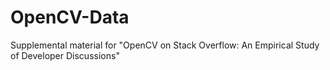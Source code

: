 # OpenCV-Data
Supplemental material for  "OpenCV on Stack Overflow: An Empirical Study of Developer Discussions"
